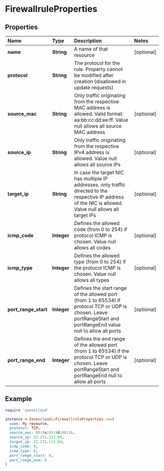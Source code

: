 # FirewallruleProperties

## Properties

| Name | Type | Description | Notes |
| :--- | :--- | :--- | :--- |
| **name** | **String** | A name of that resource | \[optional\] |
| **protocol** | **String** | The protocol for the rule. Property cannot be modified after creation \(disallowed in update requests\) |  |
| **source\_mac** | **String** | Only traffic originating from the respective MAC address is allowed. Valid format: aa:bb:cc:dd:ee:ff. Value null allows all source MAC address | \[optional\] |
| **source\_ip** | **String** | Only traffic originating from the respective IPv4 address is allowed. Value null allows all source IPs | \[optional\] |
| **target\_ip** | **String** | In case the target NIC has multiple IP addresses, only traffic directed to the respective IP address of the NIC is allowed. Value null allows all target IPs | \[optional\] |
| **icmp\_code** | **Integer** | Defines the allowed code \(from 0 to 254\) if protocol ICMP is chosen. Value null allows all codes | \[optional\] |
| **icmp\_type** | **Integer** | Defines the allowed type \(from 0 to 254\) if the protocol ICMP is chosen. Value null allows all types | \[optional\] |
| **port\_range\_start** | **Integer** | Defines the start range of the allowed port \(from 1 to 65534\) if protocol TCP or UDP is chosen. Leave portRangeStart and portRangeEnd value null to allow all ports | \[optional\] |
| **port\_range\_end** | **Integer** | Defines the end range of the allowed port \(from 1 to 65534\) if the protocol TCP or UDP is chosen. Leave portRangeStart and portRangeEnd null to allow all ports | \[optional\] |

## Example

```ruby
require 'ionoscloud'

instance = Ionoscloud::FirewallruleProperties.new(
  name: My resource,
  protocol: TCP,
  source_mac: 00:0a:95:9d:68:16,
  source_ip: 22.231.113.64,
  target_ip: 22.231.113.64,
  icmp_code: 0,
  icmp_type: 8,
  port_range_start: 8,
  port_range_end: 8
)
```

